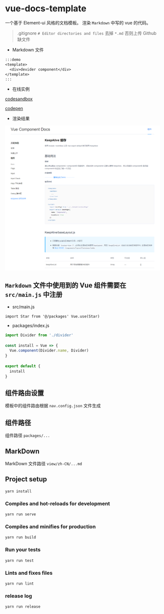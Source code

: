 # vue-docs-template

一个基于 Element-ui 风格的文档模板。 渲染 `Markdown` 中写的 vue 的代码。

> .gitignore `# Editor directories and files` 去掉 `*.md` 否则上传 Github 缺文件

- Markdown 文件

```
:::demo
<template>
  <div>devider component</div>
</template>
:::
```

- 在线实例

[codesandbox](https://codesandbox.io/dashboard/home?workspace=a067bcc5-ef13-4e25-8b8c-62761d5f4bb3)

[codepen](https://codepen.io/your-work/)

- 渲染结果

<!-- ![](https://user-gold-cdn.xitu.io/2019/7/4/16bbb33ed92c4f32?w=904&h=256&f=gif&s=116678) -->

![avatar](https://raw.githubusercontent.com/devin-huang/devin-huang.github.io/master/img/pubilc/vue-template-markdown/template.png)

## `Markdown` 文件中使用到的 Vue 组件需要在 `src/main.js` 中注册

- src/main.js

```vue
import Star from '@/packages' Vue.use(Star)
```

- packages/index.js

```js
import Divider from './divider'

const install = Vue => {
  Vue.component(Divider.name, Divider)
}

export default {
  install
}
```

## 组件路由设置

模板中的组件路由根据 `nav.config.json` 文件生成

## 组件路径

组件路径 `packages/...`

## MarkDown

MarkDown 文件路径 `view/zh-CN/...md`

## Project setup

```
yarn install
```

### Compiles and hot-reloads for development

```
yarn run serve
```

### Compiles and minifies for production

```
yarn run build
```

### Run your tests

```
yarn run test
```

### Lints and fixes files

```
yarn run lint
```

### release log

```
yarn run release
```
